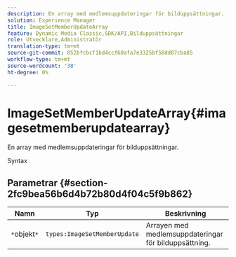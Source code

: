 ```yaml
---
description: En array med medlemsuppdateringar för bilduppsättningar.
solution: Experience Manager
title: ImageSetMemberUpdateArray
feature: Dynamic Media Classic,SDK/API,Bilduppsättningar
role: Utvecklare,Administratör
translation-type: tm+mt
source-git-commit: 052bfcbcf1bd4ccf60afa7e3325bf58dd07cba85
workflow-type: tm+mt
source-wordcount: '38'
ht-degree: 0%

---
```



# ImageSetMemberUpdateArray{#imagesetmemberupdatearray}

En array med medlemsuppdateringar för bilduppsättningar.

Syntax

## Parametrar {#section-2fc9bea56b6d4b72b80d4f04c5f9b862}

| Namn | Typ | Beskrivning |
|---|---|---|
| `*`objekt`*` | `types:ImageSetMemberUpdate` | Arrayen med medlemsuppdateringar för bilduppsättning. |

